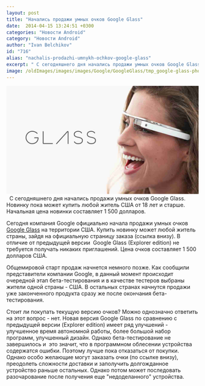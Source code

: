 ```yaml
---
layout: post
title: "Начались продажи умных очков Google Glass"
date:  2014-04-15 13:24:51 +0300
categories: "Новости Android"
category: "Новости Android"
author: "Ivan Belchikov"
id: "716"
alias: "nachalis-prodazhi-umnykh-ochkov-google-glass"
excerpt: " С сегодняшнего дня начались продажи умных очков Google Glass. Новинку пока может купить любой житель США от 18 лет и старше. Начальная цена новинки составляет 1 500 долларов."
image: /oldImages/images/images/Google/GoogleGlass/tmp_google-glass-photo-21133362554.jpg
---
```

<img  src="/oldImages/images/images/Google/GoogleGlass/tmp_google-glass-photo-21133362554.jpg" alt="Очки Google Glass" />
 
С сегодняшнего дня начались продажи умных очков Google Glass. Новинку пока может купить любой житель США от 18 лет и старше. Начальная цена новинки составляет 1 500 долларов.


Сегодня компания Google официально начала продажи умных очков <a href="index.php?option=com_content&amp;view=article&amp;id=377&amp;catid=8&amp;Itemid=102">Google Glass</a> на территории США. Купить новинку может любой житель страны, зайдя на официальную страницу заказа (ссылка внизу). В отличие от предыдущей версии  Google Glass (Explorer edition) не требуется получать никаких приглашений. Цена очков составляет 1 500 долларов США.

Общемировой старт продаж начнется немного позже. Как сообщили представители компании Google, в данный момент происходит очередной этап бета-тестирования и в качестве тестеров выбраны жители одной страны - США. В остальных странах начнутся продажи уже законченного продукта сразу же после окончания бета-тестирования.

Стоит ли покупать текущую версию очков? Можно однозначно ответить на этот вопрос - нет. Новая версия Google Glass по сравнению с предыдущей версии (Explorer edition) имеет ряд улучшений - улучшенное время автономной работы, более большой набор программ, улучшенный дизайн. Однако бета-тестирование не завершилось и  это значит, что в программном облесении устройства содержатся ошибки. Поэтому лучше пока отказаться от покупки. Однако особо желающие могут заказать очки (по ссылке внизу), преодолеть сложности доставки и заполучить долгожданное устройство раньше остальных. Однако потом может последовать разочарование после получения еще "недоделанного" устройства.
 
